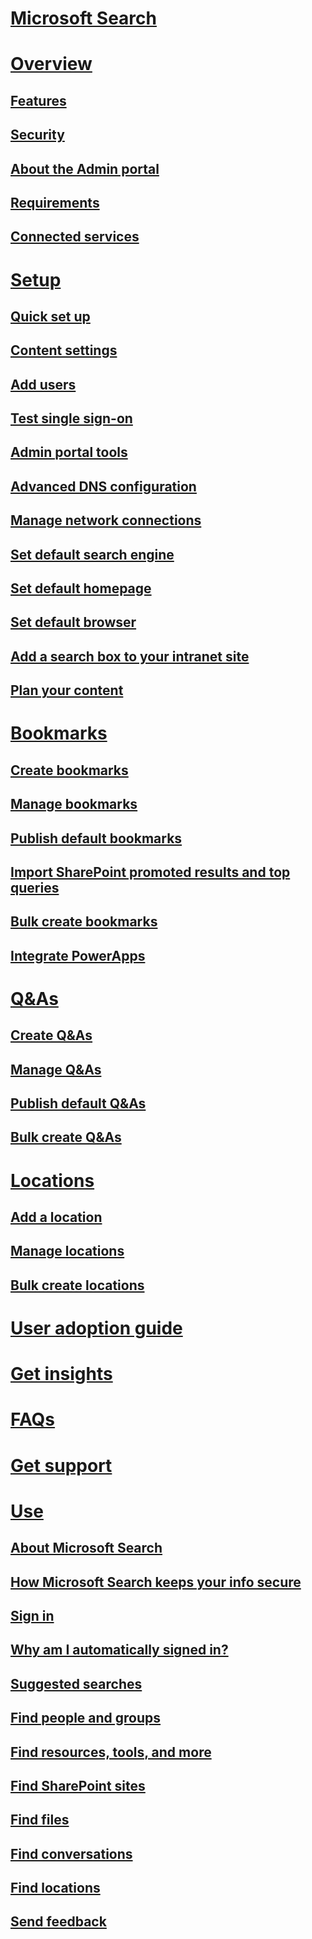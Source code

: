 # [Microsoft Search](microsoft-search.md)
# [Overview](why-microsoft-search.md)
## [Features](features.md)
## [Security](security.md)
## [About the Admin portal](about-the-admin-portal.md)
## [Requirements](requirements.md)
## [Connected services](connected-services.md)
# [Setup](set-up-microsoft-search.md)
## [Quick set up](quick-set-up.md)
## [Content settings](content-settings.md)
## [Add users](add-users.md)
## [Test single sign-on](test-single-sign-on.md)
## [Admin portal tools](admin-portal-tools.md)
## [Advanced DNS configuration](advanced-dns-configuration.md)
## [Manage network connections](manage-network-connections.md)
## [Set default search engine](set-default-search-engine.md)
## [Set default homepage](set-default-homepage.md)
## [Set default browser](set-default-browser.md)
## [Add a search box to your intranet site](add-a-search-box-to-your-intranet-site.md)
## [Plan your content](plan-your-content.md)
# [Bookmarks](create-and-manage-bookmarks.md)
## [Create bookmarks](create-bookmarks.md)
## [Manage bookmarks](manage-bookmarks.md)
## [Publish default bookmarks](publish-default-bookmarks.md)
## [Import SharePoint promoted results and top queries](import-sharepoint-promoted-results-and-top-queries.md)
## [Bulk create bookmarks](bulk-create-bookmarks.md)
## [Integrate PowerApps](integrate-powerapps.md)
# [Q&As](create-and-manage-qas.md)
## [Create Q&As](create-qas.md)
## [Manage Q&As](manage-qas.md)
## [Publish default Q&As](publish-default-qas.md)
## [Bulk create Q&As](bulk-create-qas.md)
# [Locations](locations.md)
## [Add a location](add-a-location.md)
## [Manage locations](manage-locations.md)
## [Bulk create locations](bulk-create-locations.md)
# [User adoption guide](user-adoption-guide.md)
# [Get insights](get-insights.md)
# [FAQs](faqs.md)
# [Get support](get-support.md)
# [Use](use/use-microsoft-search.md)
## [About Microsoft Search](use/about-microsoft-search.md)
## [How Microsoft Search keeps your info secure](use/how-microsoft-search-keeps-your-info-secure.md)
## [Sign in](use/sign-in.md)
## [Why am I automatically signed in?](use/why-am-i-automatically-signed-in.md)
## [Suggested searches](use/suggested-searches.md)
## [Find people and groups](use/find-people-and-groups.md)
## [Find resources, tools, and more](use/find-resources-tools-and-more.md)
## [Find SharePoint sites](use/find-sharepoint-sites.md)
## [Find files](use/find-files.md)
## [Find conversations](use/find-conversations.md)
## [Find locations](use/find-locations.md)
## [Send feedback](use/send-feedback.md)